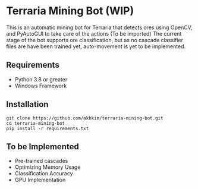 # Terraria Mining Bot (WIP)
This is an automatic mining bot for Terraria that detects ores using OpenCV, and PyAutoGUI to take care of the actions (To be imported)
The current stage of the bot supports ore classification, but as no cascade classifier files are have been trained yet, auto-movement is yet to be implemented.

## Requirements
- Python 3.8 or greater
- Windows Framework

## Installation
```
git clone https://github.com/akhkim/terraria-mining-bot.git
cd terraria-mining-bot
pip install -r requirements.txt
```

## To be Implemented
- Pre-trained cascades
- Optimizing Memory Usage
- Classification Accuracy
- GPU Implementation 
